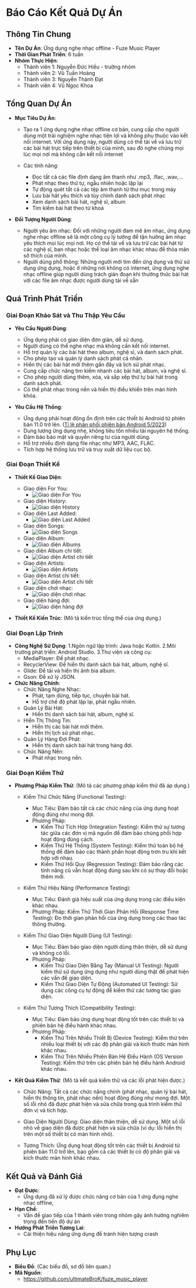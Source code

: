 # Báo Cáo Kết Quả Dự Án

## Thông Tin Chung
- **Tên Dự Án**: Ứng dụng nghe nhạc offline - Fuze Music Player
- **Thời Gian Phát Triển**: 6 tuần
- **Nhóm Thực Hiện**:
  - Thành viên 1: Nguyễn Đức Hiếu - trưởng nhóm
  - Thành viên 2: Vũ Tuấn Hoàng
  - Thành viên 3: Nguyễn Thành Đạt
  - Thành viên 4: Vũ Ngọc Khoa

## Tổng Quan Dự Án
- **Mục Tiêu Dự Án**:
  - Tạo ra 1 ứng dụng nghe nhạc offline cơ bản, cung cấp cho người dùng một trải nghiệm nghe nhạc tiện lợi và không phụ thuộc vào kết nối internet. Với ứng dụng này, người dùng có thể tải về và lưu trữ các bài hát trực tiếp trên thiết bị của mình, sau đó nghe chúng mọi lúc mọi nơi mà không cần kết nối internet

  - Các tính năng: 
    - Đọc tất cả các file định dạng âm thanh như .mp3, .flac, .wav,...
    - Phát nhạc theo thứ tự, ngẫu nhiên hoặc lặp lại
    - Tự động quét tất cả các tệp âm thanh từ thư mục trong máy
    - Lưu bài hát yêu thích và tùy chỉnh danh sách phát nhạc
    - Xem danh sách bài hát, nghệ sĩ, album
    - Tìm kiếm bài hát theo từ khoá

- **Đối Tượng Người Dùng**:
  - Người yêu âm nhạc: Đối với những người đam mê âm nhạc, ứng dụng nghe nhạc offline sẽ là một công cụ lý tưởng để tận hưởng âm nhạc yêu thích mọi lúc mọi nơi. Họ có thể tải về và lưu trữ các bài hát từ các nghệ sĩ, ban nhạc hoặc thể loại âm nhạc khác nhau để thỏa mãn sở thích của mình.
  - Người dùng phổ thông: Những người mới tìm đến ứng dụng và thử sử dụng ứng dụng, hoặc ở những nơi không có internet, ứng dụng nghe nhạc offline giúp người dùng trách gián đoạn khi thưởng thức bài hát với các file âm nhạc được người dùng tải về sẵn


## Quá Trình Phát Triển
### Giai Đoạn Khảo Sát và Thu Thập Yêu Cầu
- **Yêu Cầu Người Dùng**:
  - Ứng dụng phải có giao diện đơn giản, dễ sử dụng.
  - Người dùng có thể nghe nhạc mà không cần kết nối internet.
  - Hỗ trợ quản lý các bài hát theo album, nghệ sĩ, và danh sách phát.
  - Cho phép tạo và quản lý danh sách phát cá nhân.
  - Hiển thị các bài hát mới thêm gần đây và lịch sử phát nhạc.
  - Cung cấp chức năng tìm kiếm nhanh các bài hát, album, và nghệ sĩ.
  - Cho phép người dùng thêm, xóa, và sắp xếp thứ tự bài hát trong danh sách phát.
  - Có thể phát nhạc trong nền và hiển thị điều khiển trên màn hình khóa.

- **Yêu Cầu Hệ Thống**:
  - Ứng dụng phải hoạt động ổn định trên các thiết bị Android từ phiên bản 11.0 trở lên. ([Tỉ lệ phân phối phiên bản Android 5/2023](https://tinhte.vn/thread/ti-le-phan-phoi-phien-ban-android-thang-5-android-13-co-gan-15-thi-phan-11-van-dan-dau.3677386/))
  - Dung lượng ứng dụng nhẹ, không tiêu tốn nhiều tài nguyên hệ thống.
  - Đảm bảo bảo mật và quyền riêng tư của người dùng.
  - Hỗ trợ nhiều định dạng file nhạc như MP3, AAC, FLAC.
  - Tích hợp hệ thống lưu trữ và truy xuất dữ liệu cục bộ.


### Giai Đoạn Thiết Kế
- **Thiết Kế Giao Diện**:
  - Giao diện For You:
    - ![Giao diện For You](https://github.com/ultimateBroK/fuze_music_player/assets/67256125/267ee77e-82c5-4694-808e-1c883fc93dbe)
  - Giao diện History:
    - ![Giao diện History](https://github.com/ultimateBroK/fuze_music_player/assets/67256125/a767dfa1-6b38-4a8c-b16b-e61b38891af8)
  - Giao diện Last Added:
    - ![Giao diện Last Added](https://github.com/ultimateBroK/fuze_music_player/assets/67256125/e80ead13-8102-404d-956a-81ddc0fe7925)
  - Giao diện Songs:
    - ![Giao diện Songs](https://github.com/ultimateBroK/fuze_music_player/assets/67256125/fb25d762-b415-4ef3-98c5-d49ffb000f10)
  - Giao diện Album:
    - ![Giao diện Albums](https://github.com/ultimateBroK/fuze_music_player/assets/67256125/8a7f2f29-a6cd-4d3c-82c3-8ccefa486433)
  - Giao diện Album chi tiết:
    - ![Giao diện Artist chi tiết](https://github.com/ultimateBroK/fuze_music_player/assets/67256125/1ac00e25-33b9-4e13-8b24-8bf80c912e7f)
  - Giao diện Artists:
    - ![Giao diện Artists](https://github.com/ultimateBroK/fuze_music_player/assets/67256125/d9ab6ab6-a0ff-4570-a233-5bd6e800c466)
  - Giao diện Artist chi tiết:
    - ![Giao diện Artist chi tiết](https://github.com/ultimateBroK/fuze_music_player/assets/67256125/18de7a04-1ee2-4909-8b22-15be814b79ac)
  - Giao diện chơi nhạc:
    - ![Giao diện chơi nhạc](https://github.com/ultimateBroK/fuze_music_player/assets/67256125/6e99fb3e-8b21-4842-b6dd-7c41642d0e75)
  - Giao diện hàng đợi:
    - ![Giao diện hàng đợi](https://github.com/ultimateBroK/fuze_music_player/assets/67256125/6d679898-b910-462f-bd89-3f6c65c47d73)

- **Thiết Kế Kiến Trúc**:
  (Mô tả kiến trúc tổng thể của ứng dụng.)

### Giai Đoạn Lập Trình
- **Công Nghệ Sử Dụng**:
  1.Ngôn ngữ lập trình: Java hoặc Kotlin.
  2.Môi trường phát triển: Android Studio.
  3.Thư viện và công cụ:
    - MediaPlayer: Để phát nhạc.  
    - RecyclerView: Để hiển thị danh sách bài hát, album, nghệ sĩ.
    - Glide: Để tải và hiển thị ảnh bìa album.
    - Gson: Để xử lý JSON.
- **Chức Năng Chính**:
  - Chức Năng Nghe Nhạc:
    - Phát, tạm dừng, tiếp tục, chuyển bài hát.
    - Hỗ trợ chế độ phát lặp lại, phát ngẫu nhiên.
  - Quản Lý Bài Hát:
    - Hiển thị danh sách bài hát, album, nghệ sĩ.
  - Hiển Thị Thông Tin:
    - Hiển thị các bài hát mới thêm.
    - Hiển thị lịch sử phát nhạc.
  - Quản Lý Hàng Đợi Phát:
    - Hiển thị danh sách bài hát trong hàng đợi.
  - Chức Năng Nền:
    - Phát nhạc trong nền.


### Giai Đoạn Kiểm Thử
- **Phương Pháp Kiểm Thử**:
  (Mô tả các phương pháp kiểm thử đã áp dụng.)
  - Kiểm Thử Chức Năng (Functional Testing):
    - Mục Tiêu: Đảm bảo tất cả các chức năng của ứng dụng hoạt động đúng như mong đợi.
    - Phương Pháp:
      - Kiểm Thử Tích Hợp (Integration Testing): Kiểm thử sự tương tác giữa các đơn vị mã nguồn để đảm bảo chúng phối hợp hoạt động đúng cách.
      - Kiểm Thử Hệ Thống (System Testing): Kiểm thử toàn bộ hệ thống để đảm bảo các thành phần hoạt động trơn tru khi kết hợp với nhau.
      - Kiểm Thử Hồi Quy (Regression Testing): Đảm bảo rằng các tính năng cũ vẫn hoạt động đúng sau khi có sự thay đổi hoặc thêm mới.

  - Kiểm Thử Hiệu Năng (Performance Testing):
    - Mục Tiêu: Đánh giá hiệu suất của ứng dụng trong các điều kiện khác nhau.
    - Phương Pháp: Kiểm Thử Thời Gian Phản Hồi (Response Time Testing): Đo thời gian phản hồi của ứng dụng trong các thao tác thông thường.

  - Kiểm Thử Giao Diện Người Dùng (UI Testing):
    - Mục Tiêu: Đảm bảo giao diện người dùng thân thiện, dễ sử dụng và không có lỗi.
    - Phương Pháp:
      - Kiểm Thử Giao Diện Bằng Tay (Manual UI Testing): Người kiểm thử sử dụng ứng dụng như người dùng thật để phát hiện các vấn đề giao diện.
      - Kiểm Thử Giao Diện Tự Động (Automated UI Testing): Sử dụng các công cụ tự động để kiểm thử các tương tác giao diện.

  - Kiểm Thử Tương Thích (Compatibility Testing):
    - Mục Tiêu: Đảm bảo ứng dụng hoạt động tốt trên các thiết bị và phiên bản hệ điều hành khác nhau.
    - Phương Pháp:
      - Kiểm Thử Trên Nhiều Thiết Bị (Device Testing): Kiểm thử trên nhiều loại thiết bị với các độ phân giải và kích thước màn hình khác nhau.
      - Kiểm Thử Trên Nhiều Phiên Bản Hệ Điều Hành (OS Version Testing): Kiểm thử trên các phiên bản hệ điều hành Android khác nhau.
  
- **Kết Quả Kiểm Thử**:
  (Mô tả kết quả kiểm thử và các lỗi phát hiện được.)
  
  - Chức Năng: Tất cả các chức năng chính (phát nhạc, quản lý bài hát, hiển thị thông tin, phát nhạc nền) hoạt động đúng như mong đợi. Một số lỗi nhỏ đã được phát hiện và sửa chữa trong quá trình kiểm thử đơn vị và tích hợp.
  
  - Giao Diện Người Dùng: Giao diện thân thiện, dễ sử dụng. Một số lỗi nhỏ về giao diện đã được phát hiện và sửa chữa (ví dụ: lỗi hiển thị trên một số thiết bị có màn hình nhỏ).
  
  - Tương Thích: Ứng dụng hoạt động tốt trên các thiết bị Android từ phiên bản 11.0 trở lên, bao gồm cả các thiết bị có độ phân giải và kích thước màn hình khác nhau.


## Kết Quả và Đánh Giá
- **Đạt Được**:
  - Ứng dụng đã xử lý được chức năng cơ bản của 1 ứng đụng nghe nhạc offline,  
- **Hạn Chế**:
  - Vấn đề giao tiếp của 1 thành viên trong nhóm gây ảnh hưởng nghiêm trọng đến tiến độ dự án
- **Hướng Phát Triển Tương Lai**:
  - Cải thiện hiệu năng ứng dụng để tránh hiện tượng crash

## Phụ Lục
- **Biểu Đồ**:
  (Các biểu đồ, sơ đồ liên quan.)
- **Mã Nguồn**:
  - https://github.com/ultimateBroK/fuze_music_player
